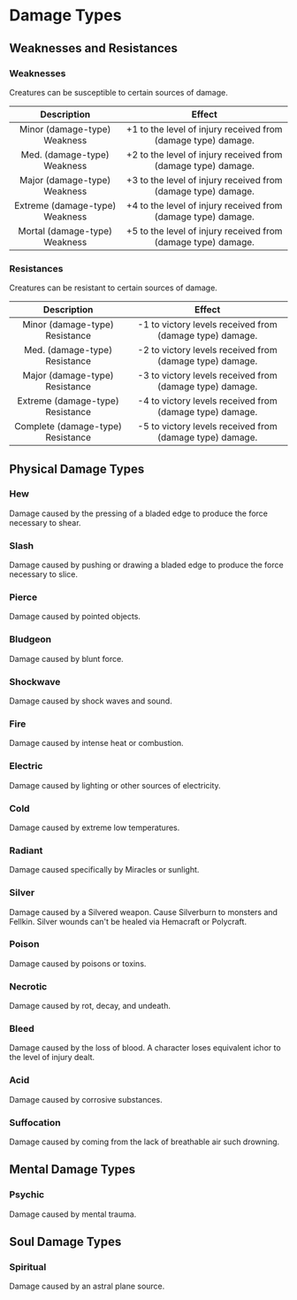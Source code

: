# Damage Types

## Weaknesses and Resistances

### Weaknesses

Creatures can be susceptible to certain sources of damage.

|          Description          |                            Effect                            |
| :----------------------------: | :-----------------------------------------------------------: |
|  Minor (damage-type) Weakness  | +1 to the level of injury received from (damage type) damage. |
|  Med. (damage-type) Weakness  | +2 to the level of injury received from (damage type) damage. |
|  Major (damage-type) Weakness  | +3 to the level of injury received from (damage type) damage. |
| Extreme (damage-type) Weakness | +4 to the level of injury received from (damage type) damage. |
| Mortal (damage-type) Weakness | +5 to the level of injury received from (damage type) damage. |

### Resistances

Creatures can be resistant to certain sources of damage.

|            Description            |                          Effect                          |
| :-------------------------------: | :------------------------------------------------------: |
|  Minor (damage-type) Resistance  | -1 to victory levels received from (damage type) damage. |
|   Med. (damage-type) Resistance   | -2 to victory levels received from (damage type) damage. |
|  Major (damage-type) Resistance  | -3 to victory levels received from (damage type) damage. |
| Extreme (damage-type) Resistance | -4 to victory levels received from (damage type) damage. |
| Complete (damage-type) Resistance | -5 to victory levels received from (damage type) damage. |

## Physical Damage Types

### Hew

Damage caused by the pressing of a bladed edge to produce the force necessary to shear.

### Slash

Damage caused by pushing or drawing a bladed edge to produce the force necessary to slice.

### Pierce

Damage caused by pointed objects.

### Bludgeon

Damage caused by blunt force.

### Shockwave

Damage caused by shock waves and sound.

### Fire

Damage caused by intense heat or combustion.

### Electric

Damage caused by lighting or other sources of electricity.

### Cold

Damage caused by extreme low temperatures.

### Radiant

Damage caused specifically by Miracles or sunlight.

### Silver

Damage caused by a Silvered weapon. Cause Silverburn to monsters and Fellkin. Silver wounds can't be healed via Hemacraft or Polycraft.

### Poison

Damage caused by poisons or toxins.

### Necrotic

Damage caused by rot, decay, and undeath.

### Bleed

Damage caused by the loss of blood. A character loses equivalent ichor to the level of injury dealt.

### Acid

Damage caused by corrosive substances.

### Suffocation

Damage caused by coming from the lack of breathable air such drowning.

## Mental Damage Types

### Psychic

Damage caused by mental trauma.

## Soul Damage Types

### Spiritual

Damage caused by an astral plane source.
